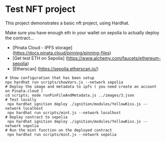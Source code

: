 # Test NFT project

This project demonstrates a basic nft project, using Hardhat. 

Make sure you have enough eth in your wallet on sepolia to actually deploy the contract...

- [Pinata Cloud - IPFS storage] (https://docs.pinata.cloud/pinning/pinning-files)
- [Get test ETH on Sepolia] (https://www.alchemy.com/faucets/ethereum-sepolia)
- [Etherscan] (https://sepolia.etherscan.io/)


```shell
# Show configuration that has been setup
npx hardhat run scripts/showVars.js --network sepolia   
# Deploy the image and metadata to ipfs ( you need create an account on Pinata.cloud )
cd scripts; node runPinFileAndMetadata.js ../images/3.json
# Test locally
 npx hardhat ignition deploy ./ignition/modules/YellowKiss.js --network localhost
 npx hardhat run scripts/mint.js --network localhost
# Deploy contract to sepolia
 npx hardhat ignition deploy ./ignition/modules/YellowKiss.js --network sepolia
# Run the mint function on the deployed contract
 npx hardhat run scripts/mint.js --network sepolia 
```
